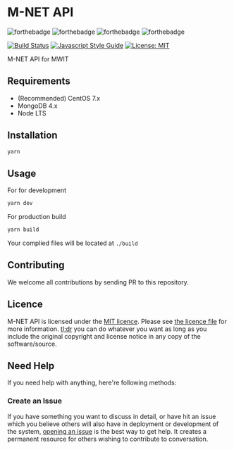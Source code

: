 M-NET API
=========

![forthebadge](https://forthebadge.com/images/badges/fuck-it-ship-it.svg)
![forthebadge](https://forthebadge.com/images/badges/built-with-love.svg)
![forthebadge](https://forthebadge.com/images/badges/uses-js.svg)
![forthebadge](https://forthebadge.com/images/badges/powered-by-electricity.svg)

[![Build Status](https://img.shields.io/travis/rayriffy/mnet-api.svg?style=for-the-badge)](https://travis-ci.org/rayriffy/mnet-api)
[![Javascript Style Guide](https://img.shields.io/badge/code_style-standard-brightgreen.svg?style=for-the-badge)](https://standardjs.com)
[![License: MIT](https://img.shields.io/badge/License-MIT-blue.svg?style=for-the-badge)](https://opensource.org/licenses/MIT)

M-NET API for MWIT

Requirements
------------

  - (Recommended) CentOS 7.x
  - MongoDB 4.x
  - Node LTS

Installation
------------

```bash
yarn
```

Usage
-----

For for development

```bash
yarn dev
```

For production build

```bash
yarn build
```

Your complied files will be located at `./build`

Contributing
------------

We welcome all contributions by sending PR to this repository.

Licence
-------

M-NET API is licensed under the [MIT licence](https://opensource.org/licenses/MIT). Please see [the licence file](LICENCE) for more information. [tl;dr](https://tldrlegal.com/license/mit-license) you can do whatever you want as long as you include the original copyright and license notice in any copy of the software/source.

Need Help
---------

If you need help with anything, here're following methods:

### Create an Issue

If you have something you want to discuss in detail, or have hit an issue which you believe others will also have in deployment or development of the system, [opening an issue](https://github.com/rayriffy/mnet-api/issues) is the best way to get help. It creates a permanent resource for others wishing to contribute to conversation.